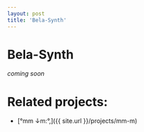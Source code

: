 ```yaml
---
layout: post
title: 'Bela-Synth'
---
```


# Bela-Synth

*coming soon*

# Related projects: 

- [°mm ↓m​:​°​,]({{ site.url }}/projects/mm-m)
